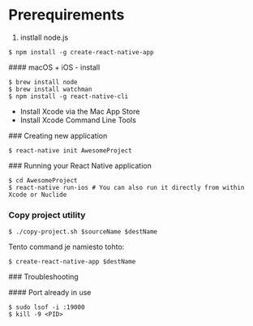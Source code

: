 # Prerequirements
1. instlall node.js
```
$ npm install -g create-react-native-app
```

#### macOS + iOS - install
```
$ brew install node
$ brew install watchman
$ npm install -g react-native-cli
```
- Install Xcode via the Mac App Store
- Install Xcode Command Line Tools

### Creating new application 
```
$ react-native init AwesomeProject
```

### Running your React Native application
```
$ cd AwesomeProject
$ react-native run-ios # You can also run it directly from within Xcode or Nuclide
```

### Copy project utility
```
$ ./copy-project.sh $sourceName $destName
```
Tento command je namiesto tohto:
```
$ create-react-native-app $destName
```

### Troubleshooting

#### Port already in use
```
$ sudo lsof -i :19000
$ kill -9 <PID>
```